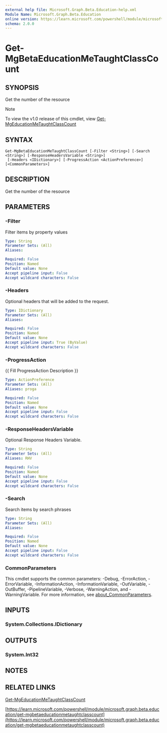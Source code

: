 ```yaml
---
external help file: Microsoft.Graph.Beta.Education-help.xml
Module Name: Microsoft.Graph.Beta.Education
online version: https://learn.microsoft.com/powershell/module/microsoft.graph.beta.education/get-mgbetaeducationmetaughtclasscount
schema: 2.0.0
---
```


# Get-MgBetaEducationMeTaughtClassCount

## SYNOPSIS
Get the number of the resource

> [!NOTE]
> To view the v1.0 release of this cmdlet, view [Get-MgEducationMeTaughtClassCount](/powershell/module/Microsoft.Graph.Education/Get-MgEducationMeTaughtClassCount?view=graph-powershell-1.0)

## SYNTAX

```
Get-MgBetaEducationMeTaughtClassCount [-Filter <String>] [-Search <String>] [-ResponseHeadersVariable <String>]
 [-Headers <IDictionary>] [-ProgressAction <ActionPreference>] [<CommonParameters>]
```

## DESCRIPTION
Get the number of the resource

## PARAMETERS

### -Filter
Filter items by property values

```yaml
Type: String
Parameter Sets: (All)
Aliases:

Required: False
Position: Named
Default value: None
Accept pipeline input: False
Accept wildcard characters: False
```

### -Headers
Optional headers that will be added to the request.

```yaml
Type: IDictionary
Parameter Sets: (All)
Aliases:

Required: False
Position: Named
Default value: None
Accept pipeline input: True (ByValue)
Accept wildcard characters: False
```

### -ProgressAction
{{ Fill ProgressAction Description }}

```yaml
Type: ActionPreference
Parameter Sets: (All)
Aliases: proga

Required: False
Position: Named
Default value: None
Accept pipeline input: False
Accept wildcard characters: False
```

### -ResponseHeadersVariable
Optional Response Headers Variable.

```yaml
Type: String
Parameter Sets: (All)
Aliases: RHV

Required: False
Position: Named
Default value: None
Accept pipeline input: False
Accept wildcard characters: False
```

### -Search
Search items by search phrases

```yaml
Type: String
Parameter Sets: (All)
Aliases:

Required: False
Position: Named
Default value: None
Accept pipeline input: False
Accept wildcard characters: False
```

### CommonParameters
This cmdlet supports the common parameters: -Debug, -ErrorAction, -ErrorVariable, -InformationAction, -InformationVariable, -OutVariable, -OutBuffer, -PipelineVariable, -Verbose, -WarningAction, and -WarningVariable. For more information, see [about_CommonParameters](http://go.microsoft.com/fwlink/?LinkID=113216).

## INPUTS

### System.Collections.IDictionary
## OUTPUTS

### System.Int32
## NOTES

## RELATED LINKS
[Get-MgEducationMeTaughtClassCount](/powershell/module/Microsoft.Graph.Education/Get-MgEducationMeTaughtClassCount?view=graph-powershell-1.0)

[https://learn.microsoft.com/powershell/module/microsoft.graph.beta.education/get-mgbetaeducationmetaughtclasscount](https://learn.microsoft.com/powershell/module/microsoft.graph.beta.education/get-mgbetaeducationmetaughtclasscount)






